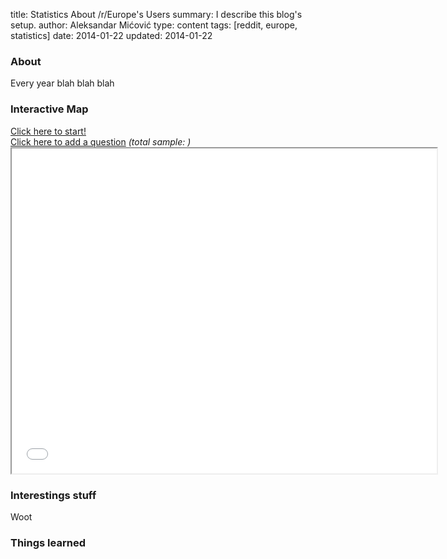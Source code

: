 title: Statistics About /r/Europe's Users
summary: I describe this blog's setup.
author: Aleksandar Mićović
type: content
tags: [reddit, europe, statistics]
date: 2014-01-22
updated: 2014-01-22

<script src="/static/res/reddit-europe-survey-end-of-2013/europe_survey.js"></script>
<link rel="stylesheet" type="text/css" href="/static/res/reddit-europe-survey-end-of-2013/extra.css" />

### About

Every year blah blah blah


### Interactive Map

<div id="start_app"><a href="#">Click here to start!</a></div>

<div id="new_question"></div>
<div id="questions_added"></div>

<div id="add_question">
	<a href="#">Click here to add a question</a> <em>(total sample: <span id="total"></span>)</em>
</div>

<div class="center"><iframe src="/static/res/reddit-europe-survey-end-of-2013/map.svg" width="680" height="520" class="overflow_hidden border_all" scrolling="no" id="map_of_europe"></iframe></div>


### Interestings stuff

Woot


### Things learned
